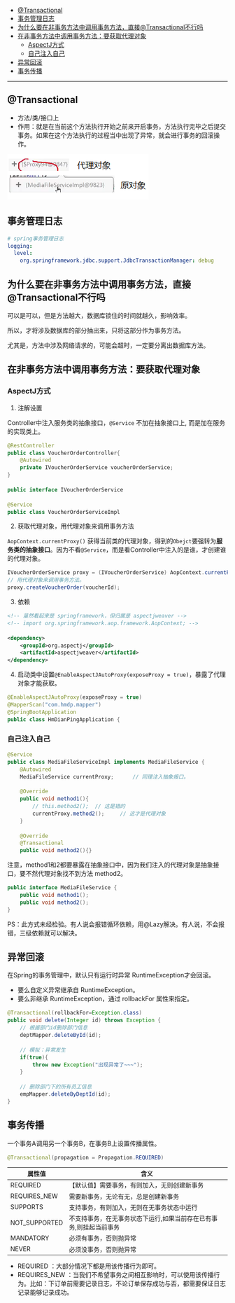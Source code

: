 - [@Transactional](#transactional)
- [事务管理日志](#事务管理日志)
- [为什么要在非事务方法中调用事务方法，直接@Transactional不行吗](#为什么要在非事务方法中调用事务方法直接transactional不行吗)
- [在非事务方法中调用事务方法：要获取代理对象](#在非事务方法中调用事务方法要获取代理对象)
  - [AspectJ方式](#aspectj方式)
  - [自己注入自己](#自己注入自己)
- [异常回滚](#异常回滚)
- [事务传播](#事务传播)

---
## @Transactional
- 方法/类/接口上
- 作用：就是在当前这个方法执行开始之前来开启事务，方法执行完毕之后提交事务。如果在这个方法执行的过程当中出现了异常，就会进行事务的回滚操作。

![alt text](../../images/image-417.png)

## 事务管理日志
```yaml
# spring事务管理日志
logging:
  level:
    org.springframework.jdbc.support.JdbcTransactionManager: debug
```

## 为什么要在非事务方法中调用事务方法，直接@Transactional不行吗 

可以是可以，但是方法越大，数据库锁住的时间就越久，影响效率。

所以，才将涉及数据库的部分抽出来，只将这部分作为事务方法。

尤其是，方法中涉及网络请求的，可能会超时，一定要分离出数据库方法。

## 在非事务方法中调用事务方法：要获取代理对象

### AspectJ方式

1. 注解设置

Controller中注入服务类的抽象接口，`@Service` 不加在抽象接口上, 而是加在服务的实现类上。
```java
@RestController
public class VoucherOrderController{
    @Autowired
    private IVoucherOrderService voucherOrderService;
}

public interface IVoucherOrderService

@Service
public class VoucherOrderServiceImpl
```

2. 获取代理对象，用代理对象来调用事务方法

`AopContext.currentProxy()` 获得当前类的代理对象，得到的`Obejct`要强转为**服务类的抽象接口**。因为不看`@Service`，而是看Controller中注入的是谁，才创建谁的代理对象。
```java
IVoucherOrderService proxy = (IVoucherOrderService) AopContext.currentProxy();
// 用代理对象来调用事务方法。
proxy.createVoucherOrder(voucherId);
```

3. 依赖

```xml
<!-- 虽然看起来是 springframework，但归属是 aspectjweaver -->
<!-- import org.springframework.aop.framework.AopContext; -->

<dependency>
    <groupId>org.aspectj</groupId>
    <artifactId>aspectjweaver</artifactId>
</dependency>
```

4. 启动类中设置`@EnableAspectJAutoProxy(exposeProxy = true)`，暴露了代理对象才能获取。

```java
@EnableAspectJAutoProxy(exposeProxy = true)
@MapperScan("com.hmdp.mapper")
@SpringBootApplication
public class HmDianPingApplication {
```

### 自己注入自己

```java
@Service
public class MediaFileServiceImpl implements MediaFileService {
    @Autowired
    MediaFileService currentProxy;      // 同理注入抽象接口。

    @Override
    public void method1(){
        // this.method2();  // 这是错的
        currentProxy.method2();     // 这才是代理对象
    }

    @Override 
    @Transactional
    public void method2(){}
```
注意，method1和2都要暴露在抽象接口中，因为我们注入的代理对象是抽象接口，要不然代理对象找不到方法 method2。
```java
public interface MediaFileService {
    public void method1();
    public void method2();
}
```

PS：此方式未经检验。有人说会报错循环依赖，用@Lazy解决。有人说，不会报错，三级依赖就可以解决。

## 异常回滚

在Spring的事务管理中，默认只有运行时异常 RuntimeException才会回滚。
- 要么自定义异常继承自 RuntimeException。
- 要么非继承 RuntimeException，通过 rollbackFor 属性来指定。

```java
@Transactional(rollbackFor=Exception.class)
public void delete(Integer id) throws Exception {
    // 根据部门id删除部门信息
    deptMapper.deleteById(id);
    
    // 模拟：异常发生
    if(true){
        throw new Exception("出现异常了~~~");
    }

    // 删除部门下的所有员工信息
    empMapper.deleteByDeptId(id);
}
```

## 事务传播

一个事务A调用另一个事务B，在事务B上设置传播属性。

```java
@Transactional(propagation = Propagation.REQUIRED)
```

| **属性值**    | **含义**                                                     |
| ------------- | ------------------------------------------------------------ |
| REQUIRED      | 【默认值】需要事务，有则加入，无则创建新事务                 |
| REQUIRES_NEW  | 需要新事务，无论有无，总是创建新事务                         |
| SUPPORTS      | 支持事务，有则加入，无则在无事务状态中运行                   |
| NOT_SUPPORTED | 不支持事务，在无事务状态下运行,如果当前存在已有事务,则挂起当前事务 |
| MANDATORY     | 必须有事务，否则抛异常                                       |
| NEVER         | 必须没事务，否则抛异常                                       |

- REQUIRED ：大部分情况下都是用该传播行为即可。
- REQUIRES_NEW ：当我们不希望事务之间相互影响时，可以使用该传播行为。比如：下订单前需要记录日志，不论订单保存成功与否，都需要保证日志记录能够记录成功。